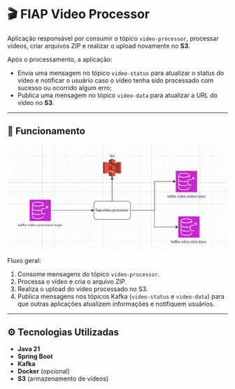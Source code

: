 # 🎬 FIAP Video Processor

Aplicação responsável por consumir o tópico `video-processor`, processar vídeos, criar arquivos ZIP e realizar o upload novamente no **S3**.

Após o processamento, a aplicação:

- Envia uma mensagem no tópico `video-status` para atualizar o status do vídeo e notificar o usuário caso o vídeo tenha sido processado com sucesso ou ocorrido algum erro;
- Publica uma mensagem no tópico `video-data` para atualizar a URL do vídeo no **S3**.

---

## 📸 Funcionamento

![Aplicação](assets/processor.png)

Fluxo geral:

1. Consome mensagens do tópico `video-processor`.
2. Processa o vídeo e cria o arquivo ZIP.
3. Realiza o upload do vídeo processado no S3.
4. Publica mensagens nos tópicos Kafka (`video-status` e `video-data`) para que outras aplicações atualizem informações e notifiquem usuários.

---

## ⚙️ Tecnologias Utilizadas

- **Java 21**
- **Spring Boot**
- **Kafka**
- **Docker** (opcional)
- **S3** (armazenamento de vídeos)
